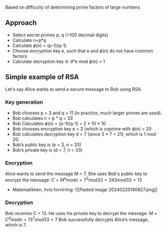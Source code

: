 Based on difficulty of determining prime factors of large numbers



## Approach
- Select secret primes p, q (>100 decimal digits) 
- Calculate n=p*q
- Calculate $\phi$(n) = (p-1)(q-1)
- Choose encryption key e, such that e and $\phi$(n) do not have common factors
- Calculate decryption key d: d*e mod $\phi$(n) = 1

## Simple example of RSA
Let's say Alice wants to send a secure message to Bob using RSA.

### Key generation
- Bob chooses p = 3 and q = 11 (in practice, much larger primes are used).
- Bob calculates n = p * q = 33
- Bob Calculates $\phi$(n) = (p-1)(q-1) = 2 * 10 * 10
- Bob chooses encryption key e = 3 (which is coprime with $\phi$(n) = 20
- Bob calculates decryption key d = 7 (since 3 * 7 = 21), which is 1 mod 20.
- Bob’s public key is (e = 3, n = 33)
- Bob’s private key is (d = 7, n = 33)
### Encryption
Alice wants to send the message M = 7.
She uses Bob's public key to encrypt the message: $C=M^e modn = 7^3mod33 =343 mod33 = 13$
- Matematikken, hvis forvirring:
	![[Pasted image 20240220140827.png]]

### Decryption
Bob receives C = 13.
He uses his private key to decrypt the message: $M=C^d modn = 13^7 mod33 = 7$
Bob successfully decrypts Alice’s message, which is 7.